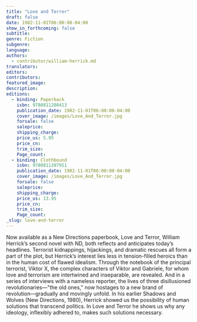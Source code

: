 ```yaml
---
title: "Love and Terror"
draft: false
date: 1982-11-01T06:00:08-04:00
show_in_forthcoming: false
subtitle:
genre: Fiction
subgenre:
language:
authors:
  - contributor/william-herrick.md
translators:
editors:
contributors:
featured_image:
description:
editions:
  - binding: Paperback
    isbn: 9780811208413
    publication_date: 1982-11-01T06:00:08-04:00
    cover_image: /images/Love_And_Terror.jpg
    forsale: false
    saleprice:
    shipping_charge:
    price_us: 5.95
    price_cn:
    trim_size:
    Page_count:
  - binding: Clothbound
    isbn: 9780811207911
    publication_date: 1982-11-01T06:00:08-04:00
    cover_image: /images/Love_And_Terror.jpg
    forsale: false
    saleprice:
    shipping_charge:
    price_us: 13.95
    price_cn:
    trim_size:
    Page_count:
_slug: love-and-terror
---
```


Now available as a New Directions paperbook, Love and Terror, William Herrick’s second novel with ND, both reflects and anticipates today’s headlines. Terrorist kidnappings, hijackings, and dramatic rescues all form a part of the plot, but Herrick’s interest lies less in tension-filled heroics than in the human cost of flawed idealism. Through the notebook of the principal terrorist, Viktor X, the complex characters of Viktor and Gabriele, for whom love and terrorism are intertwined and inseparable, are revealed. And in a series of interviews with a nameless reporter, the lives of three disillusioned revolutionaries––"the old ones," now hostages to a new brand of revolution––gradually and movingly unfold. In his earlier Shadows and Wolves (New Directions, 1980), Herrick showed us the possibility of human solutions that transcend politics. In Love and Terror he shows us why any ideology, inflexibly adhered to, makes such solutions necessary.

